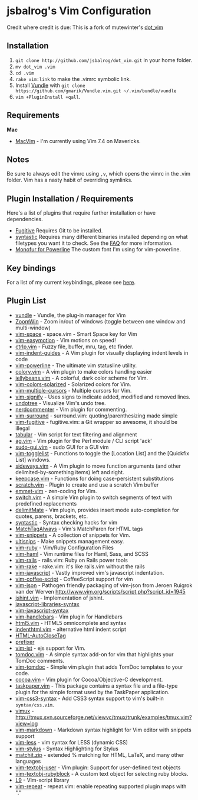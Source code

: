 # jsbalrog's Vim Configuration

Credit where credit is due: This is a fork of mutewinter's [dot_vim](http://github.com/mutewinter/dot_vim)

## Installation

1. `git clone http://github.com/jsbalrog/dot_vim.git` in your home folder.
2. `mv dot_vim .vim`
3. `cd .vim`
4. `rake vim:link` to make the .vimrc symbolic link.
5. Install [Vundle](https://github.com/gmarik/vundle) with `git clone https://github.com/gmarik/Vundle.vim.git ~/.vim/bundle/vundle`
6. `vim +PluginInstall +qall`.

## Requirements

**Mac**

 * [MacVim](https://github.com/b4winckler/macvim) - I'm currently using
 Vim 7.4 on Mavericks.

## Notes

Be sure to always edit the vimrc using `,v`, which opens the vimrc in the .vim
folder. Vim has a nasty habit of overriding symlinks.

## Plugin Installation / Requirements

Here's a list of plugins that require further installation or have
dependencies.

 * [Fugitive](https://github.com/tpope/vim-fugitive) Requires Git to be
 installed.
 * [syntastic](https://github.com/scrooloose/syntastic) Requires many different
 binaries installed depending on what filetypes you want it to check. See the
 [FAQ](https://github.com/scrooloose/syntastic#faq) for more information.
 * [Monofur for Powerline](https://github.com/rsrsl/ttf-monofur-powerline) The custom font I'm
 using for vim-powerline.

## Key bindings
For a list of my current keybindings, please see [here](https://docs.google.com/spreadsheets/d/1Qvsp1crvaymStW0eWftVEYM0qDuv6n7TwzOD0cDcubQ/edit?usp=sharing).

## Plugin List

 * [vundle](https://github.com/gmarik/vundle) - Vundle, the plug-in manager for Vim
 * [ZoomWin](https://github.com/vim-scripts/ZoomWin) - Zoom in/out  of windows (toggle between one window and multi-window)
 * [vim-space](https://github.com/christoomey/vim-space) - space.vim - Smart Space key for Vim
 * [vim-easymotion](https://github.com/Lokaltog/vim-easymotion) - Vim motions on speed!
 * [ctrlp.vim](https://github.com/kien/ctrlp.vim) - Fuzzy file, buffer, mru, tag, etc finder.
 * [vim-indent-guides](https://github.com/mutewinter/vim-indent-guides) - A Vim plugin for visually displaying indent levels in code
 * [vim-powerline](https://github.com/Lokaltog/vim-powerline) - The ultimate vim statusline utility.
 * [colorv.vim](https://github.com/Rykka/colorv.vim) - A vim plugin to make  colors handling easier
 * [jellybeans.vim](https://github.com/nanotech/jellybeans.vim) - A colorful, dark color scheme for Vim.
 * [vim-colors-solarized](https://github.com/altercation/vim-colors-solarized) - Solarized colors for Vim.
 * [vim-multiple-cursors](https://github.com/terryma/vim-multiple-cursors) - Multiple cursors for Vim.
 * [vim-signify](https://github.com/mhinz/vim-signify) - Uses signs to indicate added, modified and removed lines.
 * [undotree](https://github.com/mbbill/undotree) - Visualize Vim's undo tree.
 * [nerdcommenter](https://github.com/scrooloose/nerdcommenter) - Vim plugin for commenting.
 * [vim-surround](https://github.com/tpope/vim-surround) - surround.vim: quoting/parenthesizing made simple
 * [vim-fugitive](https://github.com/tpope/vim-fugitive) - fugitive.vim: a Git wrapper so awesome, it should be illegal
 * [tabular](https://github.com/godlygeek/tabular) - Vim script for text filtering and alignment
 * [ag.vim](https://github.com/rking/ag.vim) - Vim plugin for the Perl module / CLI script 'ack'
 * [sudo-gui.vim](https://github.com/gmarik/sudo-gui.vim) - sudo GUI for a GUI vim
 * [vim-togglelist](https://github.com/milkypostman/vim-togglelist) - Functions to toggle the [Location List] and the [Quickfix List] windows.
 * [sideways.vim](https://github.com/AndrewRadev/sideways.vim) - A Vim plugin to move function arguments (and other delimited-by-something items) left and right.
 * [keepcase.vim](https://github.com/vim-scripts/keepcase.vim) - Functions for doing case-persistent substitutions
 * [scratch.vim](https://github.com/vim-scripts/scratch.vim) - Plugin to create and use a scratch Vim buffer
 * [emmet-vim](https://github.com/mattn/emmet-vim) - zen-coding for Vim.
 * [switch.vim](https://github.com/AndrewRadev/switch.vim) - A simple Vim plugin to switch segments of text with predefined replacements
 * [delimitMate](https://github.com/Raimondi/delimitMate) - Vim plugin, provides insert mode auto-completion for quotes, parens, brackets, etc.
 * [syntastic](https://github.com/scrooloose/syntastic) - Syntax checking hacks for vim
 * [MatchTagAlways](https://github.com/Valloric/MatchTagAlways) - Vim's MatchParen for HTML tags
 * [vim-snippets](https://github.com/honza/vim-snippets) - A collection of snippets for Vim.
 * [ultisnips](https://github.com/SirVer/ultisnips) - Make snippets management easy.
 * [vim-ruby](https://github.com/vim-ruby/vim-ruby) - Vim/Ruby Configuration Files
 * [vim-haml](https://github.com/tpope/vim-haml) - Vim runtime files for Haml, Sass, and SCSS
 * [vim-rails](https://github.com/tpope/vim-rails) - rails.vim: Ruby on Rails power tools
 * [vim-rake](https://github.com/tpope/vim-rake) - rake.vim: it's like rails.vim without the rails
 * [vim-javascript](https://github.com/pangloss/vim-javascript) - Vastly improved vim's javascript indentation.
 * [vim-coffee-script](https://github.com/kchmck/vim-coffee-script) - CoffeeScript support for vim
 * [vim-json](https://github.com/leshill/vim-json) - Pathogen friendly packaging of vim-json from Jeroen Ruigrok van der Werven http://www.vim.org/scripts/script.php?script_id=1945
 * [jshint.vim](https://github.com/wookiehangover/jshint.vim) - Implementation of jshint.
 * [javascript-libraries-syntax](https://github.com/othree/javascript-libraries-syntax.vim)
 * [vim-javascript-syntax](https://github.com/jelera/vim-javascript-syntax)
 * [vim-handlebars](https://github.com/nono/vim-handlebars) - Vim plugin for Handlebars
 * [html5.vim](https://github.com/othree/html5.vim) - HTML5 omnicomplete and syntax
 * [indenthtml.vim](https://github.com/vim-scripts/indenthtml.vim) - alternative html indent script
 * [HTML-AutoCloseTag](https://github.com/vim-scripts/HTML-AutoCloseTag)
 * [prefixer](https://github.com/bae22/prefixer)
 * [vim-jst](https://github.com/briancollins/vim-jst) - ejs support for Vim.
 * [tomdoc.vim](https://github.com/mutewinter/tomdoc.vim) - A simple syntax add-on for vim that highlights your TomDoc comments.
 * [vim-tomdoc](https://github.com/jc00ke/vim-tomdoc) - Simple vim plugin that adds TomDoc templates to your code.
 * [cocoa.vim](https://github.com/msanders/cocoa.vim) - Vim plugin for Cocoa/Objective-C development.
 * [taskpaper.vim](https://github.com/mutewinter/taskpaper.vim) - This package contains a syntax file and a file-type plugin for the simple format used by the TaskPaper application.
 * [vim-css3-syntax](https://github.com/mutewinter/vim-css3-syntax) - Add CSS3 syntax support to vim's built-in `syntax/css.vim`.
 * [vimux](https://github.com/benmills/vimux) - http://tmux.svn.sourceforge.net/viewvc/tmux/trunk/examples/tmux.vim?view=log
 * [vim-markdown](https://github.com/hallison/vim-markdown) - Markdown syntax highlight for Vim editor with snippets support
 * [vim-less](https://github.com/groenewege/vim-less) - vim syntax for LESS (dynamic CSS)
 * [vim-stylus](https://github.com/wavded/vim-stylus) - Syntax Highlighting for Stylus
 * [matchit.zip](https://github.com/vim-scripts/matchit.zip) - extended % matching for HTML, LaTeX, and many other languages
 * [vim-textobj-user](https://github.com/kana/vim-textobj-user) - Vim plugin: Support for user-defined text objects
 * [vim-textobj-rubyblock](https://github.com/nelstrom/vim-textobj-rubyblock) - A custom text object for selecting ruby blocks.
 * [L9](https://github.com/vim-scripts/L9) - Vim-script library
 * [vim-repeat](https://github.com/tpope/vim-repeat) - repeat.vim: enable repeating supported plugin maps with "."
